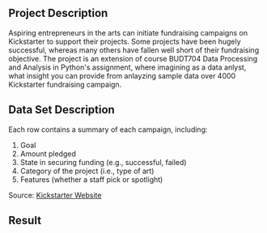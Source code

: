 ## Project Description
Aspiring entrepreneurs in the arts can initiate fundraising campaigns on Kickstarter to support their projects. Some projects have been hugely successful, whereas many others have fallen well short of their fundraising objective. The project is an extension of course BUDT704 Data Processing and Analysis in Python's assignment, where imagining as a data anlyst, what insight you can provide from anlayzing sample data over 4000 Kickstarter fundraising campaign.

## Data Set Description

Each row contains a summary of each campaign, including:

1. Goal
2. Amount pledged
3. State in securing funding (e.g., successful, failed)
4. Category of the project (i.e., type of art)
5. Features (whether a staff pick or spotlight)

Source: [Kickstarter Website](https://www.kickstarter.com/)

## Result
